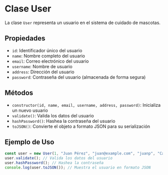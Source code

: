 # Clase User

La clase `User` representa un usuario en el sistema de cuidado de mascotas.

## Propiedades

- `id`: Identificador único del usuario
- `name`: Nombre completo del usuario
- `email`: Correo electrónico del usuario
- `username`: Nombre de usuario
- `address`: Dirección del usuario
- `password`: Contraseña del usuario (almacenada de forma segura)

## Métodos

- `constructor(id, name, email, username, address, password)`: Inicializa un nuevo usuario
- `validate()`: Valida los datos del usuario
- `hashPassword()`: Hashea la contraseña del usuario
- `toJSON()`: Convierte el objeto a formato JSON para su serialización

## Ejemplo de Uso

```javascript
const user = new User(1, "Juan Pérez", "juan@example.com", "juanp", "Calle 123", "password123");
user.validate(); // Valida los datos del usuario
user.hashPassword(); // Hashea la contraseña
console.log(user.toJSON()); // Muestra el usuario en formato JSON